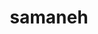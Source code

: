 ---
_build:
  list: false
  publishResources: false
  render: false
title: "samaneh"
name: "Sama Sohrabi"
avatar: "/wp-content/uploads/2021/04/Screen-Shot-2021-04-22-at-9.22.31-PM.png"
bio: "Sales & Marketing Manager at PBXDom
I am passionate about sales and marketing. Animal lover."
---